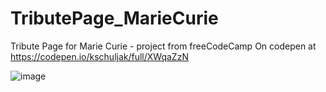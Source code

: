 # TributePage_MarieCurie
Tribute Page for Marie Curie - project from freeCodeCamp
On codepen at https://codepen.io/kschuljak/full/XWqaZzN

![image](https://user-images.githubusercontent.com/47723396/200620782-d52024e6-e97b-4835-b8e7-49d4d65221ed.png)
